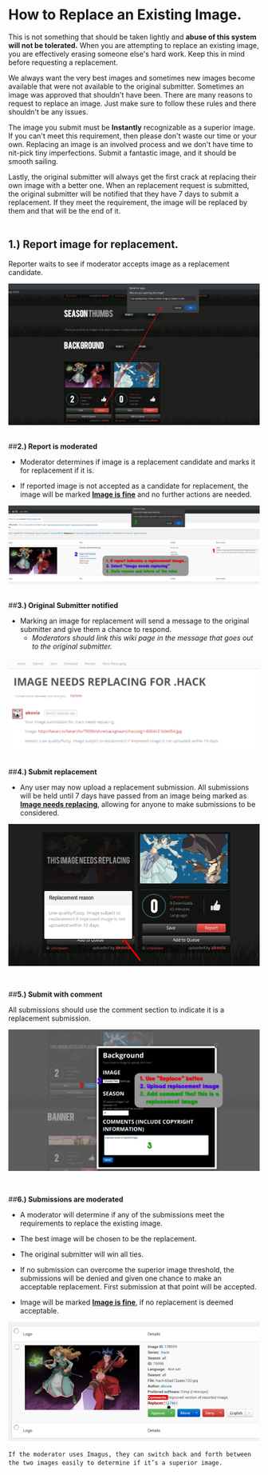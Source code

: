 # __How to Replace an Existing Image.__

This is not something that should be taken lightly and **abuse of this system will not be tolerated.** When you are attempting to replace an existing image, you are effectively erasing someone else's hard work. Keep this in mind before requesting a replacement.

We always want the very best images and sometimes new images become available that were not available to the original submitter. Sometimes an image was approved that shouldn't have been. There are many reasons to request to replace an image. Just make sure to follow these rules and there shouldn't be any issues.

The image you submit must be **Instantly** recognizable as a superior image. If you can't meet this requirement, then please don't waste our time or your own. Replacing an image is an involved process and we don't have time to nit-pick tiny imperfections. Submit a fantastic image, and it should be smooth sailing.

Lastly, the original submitter will always get the first crack at replacing their own image with a better one. When an replacement request is submitted, the original submitter will be notified that they have 7 days to submit a replacement. If they meet the requirement, the image will be replaced by them and that will be the end of it.
&nbsp;  
&nbsp;  

## __1.) Report image for replacement.__

Reporter waits to see if moderator accepts image as a replacement candidate.

![Report Image](../assets/images/2-Image_Reported.gif) 

&nbsp;  
##__2.) Report is moderated__

* Moderator determines if image is a replacement candidate and marks it for replacement if it is.

* If reported image is not accepted as a candidate for replacement, the image will be marked <u>**Image is fine**</u> and no further actions are needed.

![Report Image](../assets/images/3-Mod_Image_Reported.jpg)

&nbsp;  
##__3.) Original Submitter notified__

+ Marking an image for replacement will send a message to the original submitter and give them a chance to respond.
  + *Moderators should link this wiki page in the message that goes out to the original submitter.*

![Report Image](../assets/images/4-Original_Uploader_Notice.jpg)

&nbsp;  
##__4.) Submit replacement__

* Any user may now upload a replacement submission. All submissions will be held until 7 days have passed from an image being marked as **<u>Image needs replacing</u>**, allowing for anyone to make submissions to be considered.

![Report Image](../assets/images/5a-Replace_Reason.gif)

&nbsp;  

##__5.) Submit with comment__

All submissions should use the comment section to indicate it is a replacement submission.

![Report Image](../assets/images/5b-Replace_Dialog.jpg)

&nbsp;  

##__6.) Submissions are moderated__

* A moderator will determine if any of the submissions meet the requirements to replace the existing image. 

* The best image will be chosen to be the replacement.

* The original submitter will win all ties.

* If no submission can overcome the superior image threshold, the submissions will be denied and given one chance to make an acceptable replacement. First submission at that point will be accepted.

* Image will be marked **<u>Image is fine</u>**, if no replacement is deemed acceptable.

![Report Image](../assets/images/6-Mod_Image_Final.jpg)

`If the moderator uses Imagus, they can switch back and forth between the two images easily to determine if it’s a superior image.`
